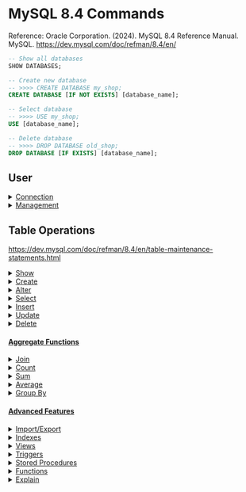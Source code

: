 # MySQL 8.4 Commands

Reference: Oracle Corporation. (2024). MySQL 8.4 Reference Manual. MySQL. 
https://dev.mysql.com/doc/refman/8.4/en/

```sql
-- Show all databases
SHOW DATABASES;

-- Create new database
-- >>>> CREATE DATABASE my_shop;
CREATE DATABASE [IF NOT EXISTS] [database_name];

-- Select database
-- >>>> USE my_shop;
USE [database_name];

-- Delete database
-- >>>> DROP DATABASE old_shop;
DROP DATABASE [IF EXISTS] [database_name];
```

[//]: # ( ============= USER  =============================================== )

## User
<details>
<summary>
    <a href="https://dev.mysql.com/doc/refman/8.4/en/connecting-disconnecting.html">
        Connection
    </a>
</summary>

```sql
-- Connect to MySQL with password prompt
-- >>>> mysql -u root -p
mysql -u [username] -p

-- Connect to specific database
-- >>>> mysql -u root -p mydatabase
mysql -u [username] -p [database]
```

</details>

<details>
<summary>
    <a href="https://dev.mysql.com/doc/refman/8.4/en/user-account-management.html">
        Management
    </a>
</summary>

```sql
-- Create new user
-- >>>> CREATE USER 'john'@'localhost' IDENTIFIED BY 'password123';
CREATE USER '[username]'@'[hostname]' IDENTIFIED BY '[password]';

-- Grant privileges
-- >>>> GRANT ALL PRIVILEGES ON mydb.* TO 'john'@'localhost';
GRANT [privilege_type] ON [database].[table] TO '[username]'@'[hostname]';

-- Show user privileges
-- >>>> SHOW GRANTS FOR 'john'@'localhost';
SHOW GRANTS FOR '[username]'@'[hostname]';
```

</details>

## Table Operations

https://dev.mysql.com/doc/refman/8.4/en/table-maintenance-statements.html

<details>
<summary>
    <a href="https://dev.mysql.com/doc/refman/8.4/en/show.html">
        Show
    </a>
</summary>

```sql
-- Show all tables
-- >>>> SHOW TABLES;
SHOW TABLES;

-- Show tables with pattern
-- >>>> SHOW TABLES LIKE 'user%';
SHOW TABLES LIKE '[pattern]';

-- Show table structure
-- >>>> DESCRIBE users;
DESCRIBE [table_name];

-- Show detailed table information
-- >>>> SHOW CREATE TABLE users;
SHOW CREATE TABLE [table_name];
```

</details>

<details>
<summary>
    <a href="https://dev.mysql.com/doc/refman/8.4/en/create-table.html">
        Create
    </a>
</summary>

```sql
-- Create new table
-- >>>> CREATE TABLE users (
-- >>>>     id INT PRIMARY KEY AUTO_INCREMENT,
-- >>>>     username VARCHAR(50) NOT NULL,
-- >>>>     created_at TIMESTAMP DEFAULT CURRENT_TIMESTAMP
-- >>>> );
CREATE TABLE [IF NOT EXISTS] [table_name] (
    [column_name] [data_type] [constraints]
);
```

</details>

[//]: # ( ALTER  -------------------------------- )
<details>
<summary>
    <a href="https://dev.mysql.com/doc/refman/8.4/en/alter-table.html">
        Alter
    </a>
</summary>

```sql
-- Add column to table
-- >>>> ALTER TABLE users ADD COLUMN email VARCHAR(100);
ALTER TABLE [table_name] 
ADD COLUMN [column_name] [data_type] [constraints];

-- Modify column
-- >>>> ALTER TABLE users MODIFY COLUMN email VARCHAR(150) NOT NULL;
ALTER TABLE [table_name]
MODIFY COLUMN [column_name] [new_datatype] [new_constraints];

-- Drop column from table
-- >>>> ALTER TABLE users DROP COLUMN email;
ALTER TABLE [table_name]
DROP COLUMN [column_name];

-- Rename table
-- >>>> RENAME TABLE users TO customers;
RENAME TABLE [old_name] TO [new_name];
```

</details>

[//]: # ( SELECT  -------------------------------- )

<details>
    <summary>
    <a href="https://dev.mysql.com/doc/refman/8.4/en/select.html">
        Select
    </a>
</summary>

```sql
-- Select all records
-- >>>> SELECT * FROM users;
SELECT * FROM [table_name];

-- Select specific columns
-- >>>> SELECT username, email FROM users WHERE age >= 18;
SELECT [column1], [column2] FROM [table_name] 
WHERE [condition];

-- Select with sorting
-- >>>> SELECT * FROM users ORDER BY username DESC;
SELECT * FROM [table_name]
ORDER BY [column_name] [ASC|DESC];

-- Select with limit and offset
-- >>>> SELECT * FROM users LIMIT 10 OFFSET 20;
SELECT * FROM [table_name]
LIMIT [limit_number] OFFSET [offset_number];

-- Select distinct values
-- >>>> SELECT DISTINCT status FROM users;
SELECT DISTINCT [column_name] FROM [table_name];

-- Select with multiple JOINs
SELECT c.name, o.order_id, p.product_name
FROM customers c
INNER JOIN orders o ON c.id = o.customer_id
INNER JOIN products p ON o.product_id = p.id
WHERE o.order_date >= '2024-01-01';

-- Select with subqueries
SELECT username, (SELECT COUNT(*) FROM orders WHERE orders.user_id = users.id) as order_count
FROM users;

-- Select with GROUP BY and HAVING
SELECT category, COUNT(*) as count, AVG(price) as avg_price
FROM products
GROUP BY category
HAVING count > 10;

-- Basic CTE example
WITH user_orders AS (
    SELECT user_id, COUNT(*) as order_count
    FROM orders
    GROUP BY user_id
)
SELECT u.username, COALESCE(uo.order_count, 0) as orders
FROM users u
LEFT JOIN user_orders uo ON u.id = uo.user_id;

-- Row number example
SELECT product_name, category, price,
       ROW_NUMBER() OVER (PARTITION BY category ORDER BY price DESC) as price_rank
FROM products;

-- Moving average example
SELECT date, amount,
       AVG(amount) OVER (ORDER BY date ROWS BETWEEN 6 PRECEDING AND CURRENT ROW) as moving_avg
FROM daily_sales;
```

</details>

[//]: # ( INSERT  -------------------------------- )

<details>
<summary>
    <a href="https://dev.mysql.com/doc/refman/8.4/en/insert.html">
        Insert
    </a>
</summary>

```sql
-- Insert single row
-- >>>> INSERT INTO users (username, email) VALUES ('john', 'john@email.com');
INSERT INTO [table_name] ([column1], [column2]) 
VALUES ([value1], [value2]);

-- Insert multiple rows
-- >>>> INSERT INTO users (username, email) 
-- >>>> VALUES ('john', 'john@email.com'), ('jane', 'jane@email.com');
INSERT INTO [table_name] ([column1], [column2]) 
VALUES 
    ([value1], [value2]),
    ([value3], [value4]);

-- Insert with SELECT
-- >>>> INSERT INTO backup_users SELECT * FROM users WHERE active = 1;
INSERT INTO [target_table]
SELECT [columns] FROM [source_table] WHERE [condition];
```

</details>

[//]: # ( UPDATE  -------------------------------- )

<details>
<summary>
    <a href="https://dev.mysql.com/doc/refman/8.4/en/update.html">
        Update
    </a>
</summary>

```sql
-- Update records
-- >>>> UPDATE users SET status = 'active' WHERE id = 1;
UPDATE [table_name]
SET [column1] = [value1]
WHERE [condition];
```

</details>

[//]: # ( DELETE  -------------------------------- )

<details>
<summary>
    <a href="https://dev.mysql.com/doc/refman/8.4/en/delete.html">
        Delete
    </a>
</summary>

```sql
-- Delete records
-- >>>> DELETE FROM users WHERE status = 'inactive';
DELETE FROM [table_name]
WHERE [condition];

-- Delete specific records
-- >>>> DELETE FROM users WHERE status = 'inactive';
DELETE FROM [table_name]
WHERE [condition];

-- Delete with JOIN
-- >>>> DELETE u FROM users u
-- >>>> JOIN inactive_accounts ia ON u.id = ia.user_id;
DELETE t1 FROM [table1] t1
JOIN [table2] t2 ON t1.[column] = t2.[column]
WHERE [condition];
```

</details>

[//]: # ( ============= AGGREGATE FUNCTIONS =============================================== )

<h4><a href="https://dev.mysql.com/doc/refman/8.4/en/aggregate-functions.html">Aggregate Functions</a></h4>

<details>
<summary>
    <a href="https://dev.mysql.com/doc/refman/8.4/en/join.html">
        Join
    </a>
</summary>
</summary>

```sql
-- Inner Join
-- >>>> SELECT users.name, orders.order_date 
-- >>>> FROM users 
-- >>>> INNER JOIN orders ON users.id = orders.user_id;
SELECT [columns]
FROM [table1]
INNER JOIN [table2] 
ON [table1.column] = [table2.column];

-- Left Join
-- >>>> SELECT customers.name, orders.order_id 
-- >>>> FROM customers 
-- >>>> LEFT JOIN orders ON customers.id = orders.customer_id;
SELECT [columns]
FROM [table1]
LEFT JOIN [table2] 
ON [table1.column] = [table2.column];
```

</details>


<details>
<summary>
    <a href="https://dev.mysql.com/doc/refman/8.4/en/counting-rows.html">
        Count
    </a>
</summary>

```sql
-- Count rows
-- >>>> SELECT COUNT(*) FROM table_name;
SELECT COUNT(*) FROM [table_name];
```

</details>

<details>
<summary>
    <a href="https://dev.mysql.com/doc/refman/8.4/en/aggregate-functions.html#function_sum">
        Sum
    </a>
</summary>

```sql
-- Sum values
-- >>>> SELECT SUM(column_name) FROM table_name;
SELECT SUM([column_name]) FROM [table_name];
```

</details>

<details>
<summary>
    <a href="https://dev.mysql.com/doc/refman/8.4/en/aggregate-functions.html#function_avg">
        Average
    </a>
</summary>

```sql
-- Average values
-- >>>> SELECT AVG(column_name) FROM table_name;
SELECT AVG([column_name]) FROM [table_name];
```

</details>

<details>
<summary>
    <a href="https://dev.mysql.com/doc/refman/8.4/en/group-by-modifiers.html">
        Group By
    </a>
</summary>

```sql
-- Group by with having
-- >>>> SELECT column1, COUNT(*)
-- >>>> FROM table_name
-- >>>> GROUP BY column1
-- >>>> HAVING COUNT(*) > value;
SELECT [column1], COUNT(*)
FROM [table_name]
GROUP BY [column1]
HAVING COUNT(*) > [value];
```

</details>

<h4><a href="https://dev.mysql.com/doc/refman/8.4/en/mysqlimport.html">Advanced Features</a></h4>

<details>
<summary>
    <a href="https://dev.mysql.com/doc/refman/8.4/en/mysqlimport.html">
        Import/Export
    </a>
</summary>

```sql
-- Import database
-- >>>> mysql -u root -p mydb < backup_2024.sql
mysql -u [username] -p [database] < [filename].sql

-- Export database backup
-- >>>> mysqldump -u root -p mydb > backup_2024.sql
mysqldump -u [username] -p [database] > [filename].sql
```

</details>

[//]: # ( Indexes  -------------------------------- )

<details>
<summary>
    <a href="https://dev.mysql.com/doc/refman/8.4/en/optimization-indexes.html">
        Indexes
    </a>
</summary>

```sql
-- Create index
-- >>>> CREATE INDEX idx_username ON users(username);
CREATE INDEX [index_name]
ON [table_name] ([column_name]);

-- Create unique index
-- >>>> CREATE UNIQUE INDEX idx_email ON users(email);
CREATE UNIQUE INDEX [index_name]
ON [table_name] ([column_name]);

-- Show indexes
-- >>>> SHOW INDEX FROM users;
SHOW INDEX FROM [table_name];

-- Create composite index
CREATE INDEX idx_name_email ON users(name, email);

-- Create fulltext index
CREATE FULLTEXT INDEX idx_description ON products(description);

-- Create spatial index
CREATE SPATIAL INDEX idx_location ON stores(location);
```

</details>

[//]: # ( Views  -------------------------------- )

<details>
<summary>
    <a href="https://dev.mysql.com/doc/refman/8.4/en/views.html">
        Views
    </a>
</summary>

```sql
-- Create view
-- >>>> CREATE VIEW view_name AS
-- >>>> SELECT column1, column2
-- >>>> FROM table_name
-- >>>> WHERE condition;
CREATE VIEW [view_name] AS
SELECT [column1], [column2]
FROM [table_name]
WHERE [condition];

-- Drop view
-- >>>> DROP VIEW [IF EXISTS] view_name;
DROP VIEW [IF EXISTS] [view_name];
```

</details>

<details>
<summary>
    <a href="https://dev.mysql.com/doc/refman/8.4/en/triggers.html">
        Triggers
    </a>
</summary>

```sql
-- Create new trigger
-- >>>> CREATE TRIGGER after_order_insert 
-- >>>>     AFTER INSERT ON orders 
-- >>>>     FOR EACH ROW 
-- >>>>     UPDATE inventory SET quantity = quantity - NEW.quantity 
-- >>>>     WHERE product_id = NEW.product_id;
CREATE TRIGGER [trigger_name]
{BEFORE | AFTER} {INSERT | UPDATE| DELETE }
ON [table_name] FOR EACH ROW
[trigger_body];

-- Drop trigger
-- >>>> DROP TRIGGER IF EXISTS after_order_insert;
DROP TRIGGER [IF EXISTS] [trigger_name];

-- Show triggers
-- >>>> SHOW TRIGGERS FROM my_database;
SHOW TRIGGERS 
[{FROM | IN} database_name]
[LIKE 'pattern' | WHERE search_condition];
```

</details>

<details>
<summary>
    <a href="https://dev.mysql.com/doc/refman/8.4/en/stored-routines.html">
        Stored Procedures
    </a>
</summary>

```sql
-- Create stored procedure
-- >>>> DELIMITER //
-- >>>> CREATE PROCEDURE GetAllCustomers()
-- >>>> BEGIN
-- >>>>    SELECT * FROM customers;
-- >>>> END //
-- >>>> DELIMITER ;
DELIMITER $$
CREATE PROCEDURE [procedure_name]([parameter_list])
BEGIN
   [body];
END $$
DELIMITER ;

-- Call stored procedure
-- >>>> CALL GetAllCustomers();
CALL [procedure_name]([arguments]);

-- Drop stored procedure
-- >>>> DROP PROCEDURE IF EXISTS GetAllCustomers;
DROP PROCEDURE [IF EXISTS] [procedure_name];
```

</details>

<details>
<summary>
    <a href="https://dev.mysql.com/doc/refman/8.4/en/functions.html">
        Functions
    </a>
</summary>

```sql
-- Create function
-- >>>> DELIMITER //
-- >>>> CREATE FUNCTION CustomerLevel(credit DECIMAL(10,2)) 
-- >>>>     RETURNS VARCHAR(20)
-- >>>>     DETERMINISTIC
-- >>>> BEGIN
-- >>>>    DECLARE customerLevel VARCHAR(20);
-- >>>>    IF credit > 50000 THEN SET customerLevel = 'PLATINUM';
-- >>>>    ELSEIF credit <= 50000 AND credit > 10000 THEN SET customerLevel = 'GOLD';
-- >>>>    ELSE SET customerLevel = 'SILVER';
-- >>>>    END IF;
-- >>>>    RETURN customerLevel;
-- >>>> END //
-- >>>> DELIMITER ;
DELIMITER $$
CREATE FUNCTION [function_name]([parameter_list])
RETURNS [datatype]
[NOT] DETERMINISTIC
BEGIN
    [statements]
END $$
DELIMITER ;
```

</details>

<details>
<summary>
    <a href="https://dev.mysql.com/doc/refman/8.4/en/explain-output.html">
        Explain
    </a>
</summary>

```sql
-- Basic EXPLAIN
EXPLAIN SELECT * FROM users WHERE email = 'test@example.com';

-- EXPLAIN with FORMAT=JSON
EXPLAIN FORMAT=JSON
SELECT u.*, COUNT(o.id) as order_count
FROM users u
LEFT JOIN orders o ON u.id = o.user_id
GROUP BY u.id;
```

</details>
